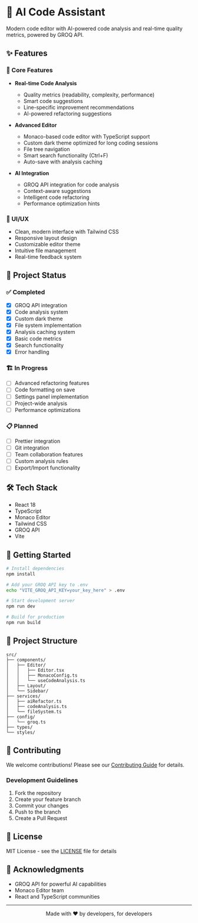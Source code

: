 # 🚀 AI Code Assistant

Modern code editor with AI-powered code analysis and real-time quality metrics, powered by GROQ API.

## ✨ Features

### 🎯 Core Features
- **Real-time Code Analysis**
  - Quality metrics (readability, complexity, performance)
  - Smart code suggestions
  - Line-specific improvement recommendations
  - AI-powered refactoring suggestions

- **Advanced Editor**
  - Monaco-based code editor with TypeScript support
  - Custom dark theme optimized for long coding sessions
  - File tree navigation
  - Smart search functionality (Ctrl+F)
  - Auto-save with analysis caching

- **AI Integration**
  - GROQ API integration for code analysis
  - Context-aware suggestions
  - Intelligent code refactoring
  - Performance optimization hints

### 🎨 UI/UX
- Clean, modern interface with Tailwind CSS
- Responsive layout design
- Customizable editor theme
- Intuitive file management
- Real-time feedback system

## 🚦 Project Status

### ✅ Completed
- [x] GROQ API integration
- [x] Code analysis system
- [x] Custom dark theme
- [x] File system implementation
- [x] Analysis caching system
- [x] Basic code metrics
- [x] Search functionality
- [x] Error handling

### 🏗️ In Progress
- [ ] Advanced refactoring features
- [ ] Code formatting on save
- [ ] Settings panel implementation
- [ ] Project-wide analysis
- [ ] Performance optimizations

### 📋 Planned
- [ ] Prettier integration
- [ ] Git integration
- [ ] Team collaboration features
- [ ] Custom analysis rules
- [ ] Export/Import functionality

## 🛠️ Tech Stack
- React 18
- TypeScript
- Monaco Editor
- Tailwind CSS
- GROQ API
- Vite

## 🚀 Getting Started

```bash
# Install dependencies
npm install

# Add your GROQ API key to .env
echo "VITE_GROQ_API_KEY=your_key_here" > .env

# Start development server
npm run dev

# Build for production
npm run build
```

## 📁 Project Structure
```
src/
├── components/
│   ├── Editor/
│   │   ├── Editor.tsx
│   │   ├── MonacoConfig.ts
│   │   └── useCodeAnalysis.ts
│   ├── Layout/
│   └── Sidebar/
├── services/
│   ├── aiRefactor.ts
│   ├── codeAnalysis.ts
│   └── fileSystem.ts
├── config/
│   └── groq.ts
├── types/
└── styles/
```

## 🤝 Contributing

We welcome contributions! Please see our [Contributing Guide](CONTRIBUTING.md) for details.

### Development Guidelines
1. Fork the repository
2. Create your feature branch
3. Commit your changes
4. Push to the branch
5. Create a Pull Request

## 📝 License

MIT License - see the [LICENSE](LICENSE) file for details

## 🙏 Acknowledgments
- GROQ API for powerful AI capabilities
- Monaco Editor team
- React and TypeScript communities

---

<p align="center">Made with ❤️ by developers, for developers</p>
